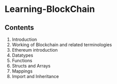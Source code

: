 # Learning-BlockChain

## Contents
1. Introduction
2. Working of Blockchain and related terminologies
3. Ethereum introduction
4. Datatypes
5. Functions
6. Structs and Arrays
7. Mappings
8. Import and Inheritance
